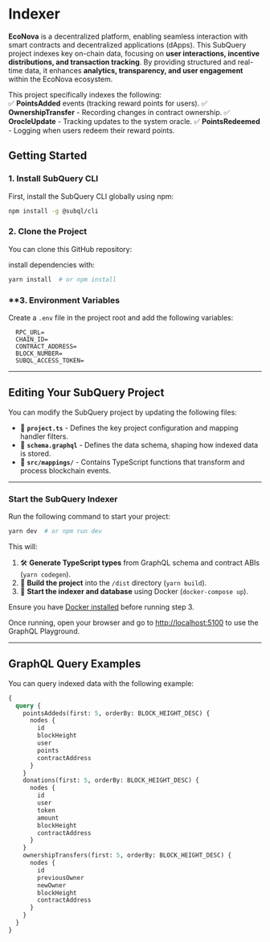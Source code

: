 # Indexer

**EcoNova** is a decentralized platform, enabling seamless interaction with smart contracts and decentralized applications (dApps). This SubQuery project indexes key on-chain data, focusing on **user interactions, incentive distributions, and transaction tracking**. By providing structured and real-time data, it enhances **analytics, transparency, and user engagement** within the EcoNova ecosystem.

This project specifically indexes the following:  
✅ **PointsAdded** events (tracking reward points for users).
✅ **OwnershipTransfer** - Recording changes in contract ownership.
✅ **OrocleUpdate** - Tracking updates to the system oracle.
✅ **PointsRedeemed** - Logging when users redeem their reward points.

## **Getting Started**

### **1. Install SubQuery CLI**

First, install the SubQuery CLI globally using npm:

```sh
npm install -g @subql/cli
```

### **2. Clone the Project**

You can clone this GitHub repository:

install dependencies with:

```sh
yarn install  # or npm install
```

### **3. Environment Variables

Create a `.env` file in the project root and add the following variables:

```env
  RPC_URL=
  CHAIN_ID=
  CONTRACT_ADDRESS=
  BLOCK_NUMBER=
  SUBQL_ACCESS_TOKEN=
```

---

## **Editing Your SubQuery Project**

You can modify the SubQuery project by updating the following files:

- 📄 **`project.ts`** - Defines the key project configuration and mapping handler filters.
- 📄 **`schema.graphql`** - Defines the data schema, shaping how indexed data is stored.
- 📄 **`src/mappings/`** - Contains TypeScript functions that transform and process blockchain events.

---

### **Start the SubQuery Indexer**

Run the following command to start your project:

```sh
yarn dev  # or npm run dev
```

This will:

1. 🛠 **Generate TypeScript types** from GraphQL schema and contract ABIs (`yarn codegen`).
2. 🚀 **Build the project** into the `/dist` directory (`yarn build`).
3. 🐳 **Start the indexer and database** using Docker (`docker-compose up`).

Ensure you have [Docker installed](https://docs.docker.com/engine/install) before running step 3.

Once running, open your browser and go to [http://localhost:5100](http://localhost:5100) to use the GraphQL Playground.

---

## **GraphQL Query Examples**

You can query indexed data with the following example:

```graphql
{
  query {
    pointsAddeds(first: 5, orderBy: BLOCK_HEIGHT_DESC) {
      nodes {
        id
        blockHeight
        user
        points
        contractAddress
      }
    }
    donations(first: 5, orderBy: BLOCK_HEIGHT_DESC) {
      nodes {
        id
        user
        token
        amount
        blockHeight
        contractAddress
      }
    }
    ownershipTransfers(first: 5, orderBy: BLOCK_HEIGHT_DESC) {
      nodes {
        id
        previousOwner
        newOwner
        blockHeight
        contractAddress
      }
    }
  }
}
```
